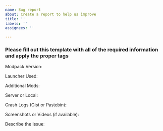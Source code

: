 ```yaml
---
name: Bug report
about: Create a report to help us improve
title: ''
labels: ''
assignees: ''

---
```


### Please fill out this template with all of the required information and apply the proper tags ###

Modpack Version: 

Launcher Used: 

Additional Mods:

Server or Local:

Crash Logs (Gist or Pastebin):

Screenshots or Videos (if available):

Describe the Issue:
